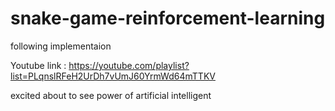 # snake-game-reinforcement-learning
following implementaion

Youtube link : https://youtube.com/playlist?list=PLqnslRFeH2UrDh7vUmJ60YrmWd64mTTKV

excited about to see power of artificial intelligent
